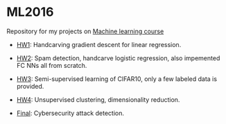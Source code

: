# ML2016

Repository for my projects on [Machine learning course](http://speech.ee.ntu.edu.tw/~tlkagk/courses_ML16.html)

- [HW1](http://speech.ee.ntu.edu.tw/~tlkagk/courses/ML_2016/Lecture/hw1.pdf): Handcarving gradient descent for linear regression.
- [HW2](http://speech.ee.ntu.edu.tw/~tlkagk/courses/ML_2016/Lecture/hw2.pdf): Spam detection, handcarve logistic regression, also impemented FC NNs all from scratch.
- [HW3](http://speech.ee.ntu.edu.tw/~tlkagk/courses/ML_2016/Lecture/ML%20HW3.pdf): Semi-supervised learning of CIFAR10, only a few labeled data is provided.
- [HW4](http://speech.ee.ntu.edu.tw/~tlkagk/courses/ML_2016/Lecture/ML%20HW4.pdf): Unsupervised clustering, dimensionality reduction.

- [Final](https://www.kaggle.com/c/ml2016-cyber-security-attack-defender): Cybersecurity attack detection.
